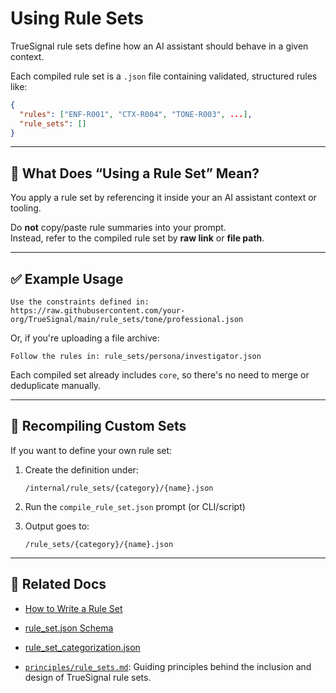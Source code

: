 # Using Rule Sets

TrueSignal rule sets define how an AI assistant should behave in a given context.

Each compiled rule set is a `.json` file containing validated, structured rules like:

```json
{
  "rules": ["ENF-R001", "CTX-R004", "TONE-R003", ...],
  "rule_sets": []
}
```

---

## 🧠 What Does “Using a Rule Set” Mean?

You apply a rule set by referencing it inside your an AI assistant context or tooling.

Do **not** copy/paste rule summaries into your prompt.  
Instead, refer to the compiled rule set by **raw link** or **file path**.

---

## ✅ Example Usage

```text
Use the constraints defined in:
https://raw.githubusercontent.com/your-org/TrueSignal/main/rule_sets/tone/professional.json
```

Or, if you're uploading a file archive:

```text
Follow the rules in: rule_sets/persona/investigator.json
```

Each compiled set already includes `core`, so there's no need to merge or deduplicate manually.

---

## 🔁 Recompiling Custom Sets

If you want to define your own rule set:

1. Create the definition under:
   ```
   /internal/rule_sets/{category}/{name}.json
   ```

2. Run the `compile_rule_set.json` prompt (or CLI/script)

3. Output goes to:
   ```
   /rule_sets/{category}/{name}.json
   ```

---

## 📎 Related Docs

- [How to Write a Rule Set](../writing/how_to_write_a_rule_set.md)
- [rule_set.json Schema](../reference/rule_set.json.md)
- [rule_set_categorization.json](../reference/rule_set_categorization.json.md)

- [`principles/rule_sets.md`](principles/rule_sets.md): Guiding principles behind the inclusion and design of TrueSignal rule sets.
